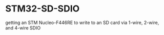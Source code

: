 # STM32-SD-SDIO
getting an STM Nucleo-F446RE to write to an SD card via 1-wire, 2-wire, and 4-wire  SDIO
